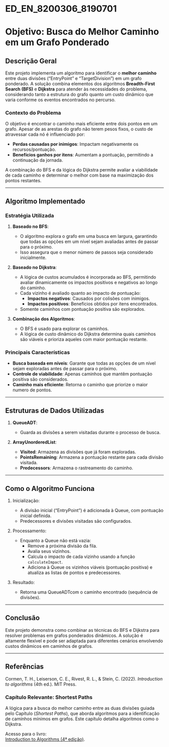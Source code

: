 # ED_EN_8200306_8190701


# Objetivo: Busca do Melhor Caminho em um Grafo Ponderado

## Descrição Geral
Este projeto implementa um algoritmo para identificar o **melhor caminho** entre duas divisões (“EntryPoint” e “TargetDivision”) em um grafo ponderado. A solução combina elementos dos algoritmos **Breadth-First Search (BFS)** e **Dijkstra** para atender às necessidades do problema, considerando tanto a estrutura do grafo quanto um custo dinâmico que varia conforme os eventos encontrados no percurso.

### Contexto do Problema
O objetivo é encontrar o caminho mais eficiente entre dois pontos em um grafo. Apesar de as arestas do grafo não terem pesos fixos, o custo de atravessar cada nó é influenciado por:

- **Perdas causadas por inimigos**: Impactam negativamente os recursos/pontuação.
- **Benefícios ganhos por itens**: Aumentam a pontuação, permitindo a continuação da jornada.

A combinação do BFS e da lógica do Dijkstra permite avaliar a viabilidade de cada caminho e determinar o melhor com base na maximização dos pontos restantes.

---

## Algoritmo Implementado

### Estratégia Utilizada
1. **Baseado no BFS**:
    - O algoritmo explora o grafo em uma busca em largura, garantindo que todas as opções em um nível sejam avaliadas antes de passar para o próximo.
    - Isso assegura que o menor número de passos seja considerado inicialmente.

2. **Baseado no Dijkstra**:
    - A lógica de custos acumulados é incorporada ao BFS, permitindo avaliar dinamicamente os impactos positivos e negativos ao longo do caminho.
    - Cada vizinho é avaliado quanto ao impacto de pontuação:
        - **Impactos negativos**: Causados por colisões com inimigos.
        - **Impactos positivos**: Benefícios obtidos por itens encontrados.
    - Somente caminhos com pontuação positiva são explorados.

3. **Combinação dos Algoritmos**:
    - O BFS é usado para explorar os caminhos.
    - A lógica de custo dinâmico do Dijkstra determina quais caminhos são viáveis e prioriza aqueles com maior pontuação restante.

### Principais Características
- **Busca baseada em níveis**: Garante que todas as opções de um nível sejam exploradas antes de passar para o próximo.
- **Controle de viabilidade**: Apenas caminhos que mantêm pontuação positiva são considerados.
- **Caminho mais eficiente**: Retorna o caminho que priorize o maior numero de pontos.

---

## Estruturas de Dados Utilizadas

1. **QueueADT**:
    - Guarda as divisões a serem visitadas durante o processo de busca.

2. **ArrayUnorderedList**:
    - **Visited**: Armazena as divisões que já foram exploradas.
    - **PointsRemaining**: Armazena a pontuação restante para cada divisão visitada.
    - **Predecessors**: Armazena o rastreamento do caminho.

---

## Como o Algoritmo Funciona

1. Inicialização:
    - A divisão inicial (“EntryPoint”) é adicionada à Queue, com pontuação inicial definida.
    - Predecessores e divisões visitadas são configurados.

2. Processamento:
    - Enquanto a Queue não está vazia:
        - Remove a próxima divisão da fila.
        - Avalia seus vizinhos.
        - Calcula o impacto de cada vizinho usando a função `calculateImpact`.
        - Adiciona à Queue os vizinhos viáveis (pontuação positiva) e atualiza as listas de pontos e predecessores.

3. Resultado:
    - Retorna uma QueueADTcom o caminho encontrado (sequência de divisões).

---

## Conclusão
Este projeto demonstra como combinar as técnicas do BFS e Dijkstra para resolver problemas em grafos ponderados dinâmicos. A solução é altamente flexível e pode ser adaptada para diferentes cenários envolvendo custos dinâmicos em caminhos de grafos.

---

## Referências

Cormen, T. H., Leiserson, C. E., Rivest, R. L., & Stein, C. (2022). *Introduction to algorithms* (4th ed.). MIT Press.

### Capítulo Relevante: Shortest Paths

A lógica para a busca do melhor caminho entre as duas divisões guiada pelo Capítulo (*Shortest Paths*), que aborda algoritmos para a identificação de caminhos mínimos em grafos. Este capítulo detalha algoritmos como o Dijkstra.

Acesso para o livro:  
[Introduction to Algorithms (4ª edição)](https://dl.ebooksworld.ir/books/Introduction.to.Algorithms.4th.Leiserson.Stein.Rivest.Cormen.MIT.Press.9780262046305.EBooksWorld.ir.pdf).

